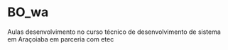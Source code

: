 # BO_wa
Aulas desenvolvimento no curso técnico de desenvolvimento de sistema em Araçoiaba em parceria com etec
